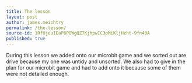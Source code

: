 ```yaml
---
title: The lesson
layout: post
author: james.meichtry
permalink: /the-lesson/
source-id: 1RfUjeuIEaP6POWgQZ7KjhpwIC3pMiKljHzht-9fn40A
published: true
---
```

During this lesson we added onto our microbit game and we sorted out are drive because my one was untidy and unsorted. We also had to give in the plan for our microbit game and had to add onto it because some of them were not detailed enough.

